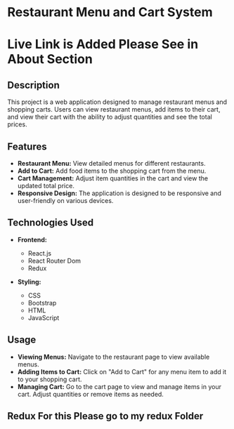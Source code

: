 # Restaurant Menu and Cart System
# Live Link is Added Please See in About Section
## Description

This project is a web application designed to manage restaurant menus and shopping carts. Users can view restaurant menus, add items to their cart, and view their cart with the ability to adjust quantities and see the total prices.

## Features

- **Restaurant Menu:** View detailed menus for different restaurants.
- **Add to Cart:** Add food items to the shopping cart from the menu.
- **Cart Management:** Adjust item quantities in the cart and view the updated total price.
- **Responsive Design:** The application is designed to be responsive and user-friendly on various devices.

## Technologies Used

- **Frontend:**
  - React.js
  - React Router Dom
  - Redux
    
- **Styling:**
  - CSS
  - Bootstrap
  - HTML
  - JavaScript



## Usage

- **Viewing Menus:** Navigate to the restaurant page to view available menus.
- **Adding Items to Cart:** Click on "Add to Cart" for any menu item to add it to your shopping cart.
- **Managing Cart:** Go to the cart page to view and manage items in your cart. Adjust quantities or remove items as needed.

## Redux For this Please go to my redux Folder 
